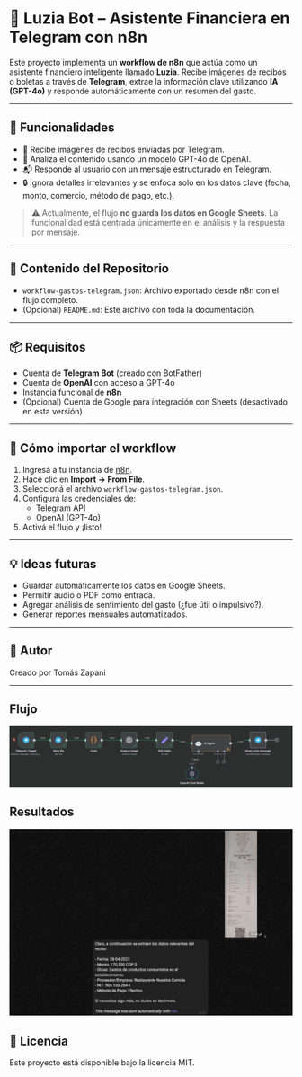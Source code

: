 # 🧾 Luzia Bot – Asistente Financiera en Telegram con n8n

Este proyecto implementa un **workflow de n8n** que actúa como un asistente financiero inteligente llamado **Luzia**. Recibe imágenes de recibos o boletas a través de **Telegram**, extrae la información clave utilizando **IA (GPT-4o)** y responde automáticamente con un resumen del gasto.

---

## 🚀 Funcionalidades

- 📸 Recibe imágenes de recibos enviadas por Telegram.
- 🧠 Analiza el contenido usando un modelo GPT-4o de OpenAI.
- 📬 Responde al usuario con un mensaje estructurado en Telegram.
- 🔒 Ignora detalles irrelevantes y se enfoca solo en los datos clave (fecha, monto, comercio, método de pago, etc.).

> ⚠️ Actualmente, el flujo **no guarda los datos en Google Sheets**. La funcionalidad está centrada únicamente en el análisis y la respuesta por mensaje.

---

## 📂 Contenido del Repositorio

- `workflow-gastos-telegram.json`: Archivo exportado desde n8n con el flujo completo.
- (Opcional) `README.md`: Este archivo con toda la documentación.

---

## 📦 Requisitos

- Cuenta de **Telegram Bot** (creado con BotFather)
- Cuenta de **OpenAI** con acceso a GPT-4o
- Instancia funcional de **n8n**
- (Opcional) Cuenta de Google para integración con Sheets (desactivado en esta versión)

---

## 🔧 Cómo importar el workflow

1. Ingresá a tu instancia de [n8n](https://n8n.io).
2. Hacé clic en **Import → From File**.
3. Seleccioná el archivo `workflow-gastos-telegram.json`.
4. Configurá las credenciales de:
   - Telegram API
   - OpenAI (GPT-4o)
5. Activá el flujo y ¡listo!

---

## 💡 Ideas futuras

- Guardar automáticamente los datos en Google Sheets.
- Permitir audio o PDF como entrada.
- Agregar análisis de sentimiento del gasto (¿fue útil o impulsivo?).
- Generar reportes mensuales automatizados.

---

## 🧠 Autor

Creado por Tomás Zapani

---
## Flujo
![Texto alternativo](Flujo.png)

## Resultados
![Texto alternativo](Resultados.png)



## 📜 Licencia

Este proyecto está disponible bajo la licencia MIT.
